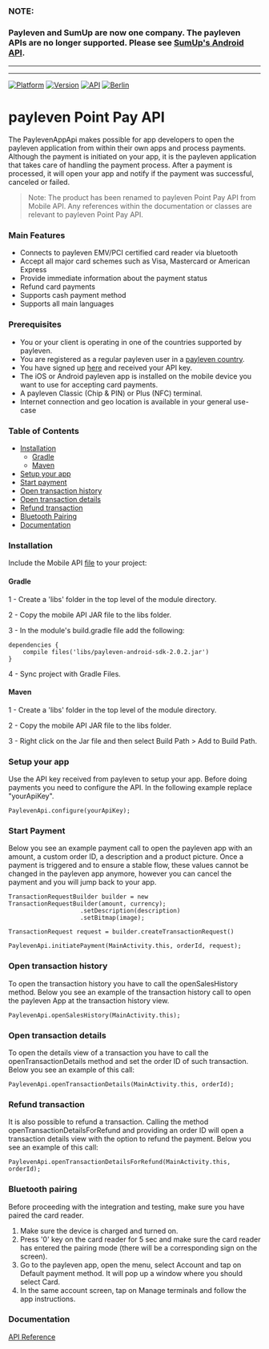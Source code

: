 ### NOTE: 
### Payleven and SumUp are now one company. The payleven APIs are no longer supported. Please see [SumUp's Android API](https://github.com/sumup/sumup-android-api).

---
---


[![Platform](https://img.shields.io/badge/Platform-Android-brightgreen.svg?style=flat-square)](http://developer.android.com/index.html)
[![Version](https://img.shields.io/badge/version-1.2.0-brightgreen.svg?style=flat-square)](https://github.com/payleven/mPOS-SDK-Android/releases/tag/1.2.0)
[![API](https://img.shields.io/badge/API-14%2B-orange.svg?style=flat-square)](http://developer.android.com/about/versions/android-4.0.html)
[![Berlin](https://img.shields.io/badge/Made%20in-Berlin-red.svg?style=flat-square)](https://payleven.de/)

# payleven Point Pay API

The PaylevenAppApi makes possible for app developers to open the payleven application from within their own apps and process payments. Although the payment is initiated on your app, it is the payleven application that takes care of handling the payment process. After a payment is processed, it will open your app and notify if the payment was successful, canceled or failed. 

> Note: 
> The product has been renamed to payleven Point Pay API from Mobile API. Any references within the documentation or classes are relevant to payleven Point Pay API.

### Main Features
- Connects to payleven EMV/PCI certified card reader via bluetooth
- Accept all major card schemes such as Visa, Mastercard or American Express
- Provide immediate information about the payment status 
- Refund card payments
- Supports cash payment method
- Supports all main languages

### Prerequisites
* You or your client is operating in one of the countries supported by payleven.
* You are registered as a regular payleven user in a [payleven country](https://payleven.com/).
* You have signed up [here](https://service.payleven.com/uk/developer?product=apppay) and received your API key.
* The iOS or Android payleven app is installed on the mobile device you want to use for accepting card payments.
* A payleven Classic (Chip & PIN) or Plus (NFC) terminal.
* Internet connection and geo location is available in your general use-case

### Table of Contents
* [Installation](#installation)
  * [Gradle](#gradle)
  * [Maven](#maven)
* [Setup your app](#setup-your-app)
* [Start payment](#start-payment)
* [Open transaction history](#open-transaction-history)
* [Open transaction details](#open-transaction-details)
* [Refund transaction](#refund-transaction)
* [Bluetooth Pairing](#bluetooth-pairing)
* [Documentation](#documentation)

### Installation
Include the Mobile API [file](https://github.com/payleven/Mobile-API-Android/blob/master/Example/app/libs/payleven-android-sdk-2.0.2.jar) to your project:
#### Gradle
1 - Create a 'libs' folder in the top level of the module directory.

2 - Copy the mobile API JAR file to the libs folder.

3 - In the module's build.gradle file add the following:
```
dependencies {
    compile files('libs/payleven-android-sdk-2.0.2.jar')
}
```
4 - Sync project with Gradle Files.
  
#### Maven
1 - Create a 'libs' folder in the top level of the module directory.

2 - Copy the mobile API JAR file to the libs folder.

3 - Right click on the Jar file and then select Build Path > Add to Build Path.


### Setup your app
Use the API key received from payleven to setup your app. Before doing payments you need to configure the API. In the following example replace "yourApiKey".
```
PaylevenApi.configure(yourApiKey);
```

### Start Payment
Below you see an example payment call to open the payleven app with an amount, a custom order ID, a description and a product picture. Once a payment is triggered and to ensure a stable flow, these values cannot be changed in the payleven app anymore, however you can cancel the payment and you will jump back to your app.
```
TransactionRequestBuilder builder = new TransactionRequestBuilder(amount, currency);
                    .setDescription(description)
                    .setBitmap(image);
                    
TransactionRequest request = builder.createTransactionRequest()
                            
PaylevenApi.initiatePayment(MainActivity.this, orderId, request);
```

### Open transaction history
To open the transaction history you have to call the openSalesHistory method. Below you see an example of the transaction history call to open the payleven App at the transaction history view.
```
PaylevenApi.openSalesHistory(MainActivity.this);
```

### Open transaction details
To open the details view of a transaction you have to call the openTransactionDetails method and set the order ID of such transaction. Below you see an example of this call:
```
PaylevenApi.openTransactionDetails(MainActivity.this, orderId);
```

### Refund transaction
It is also possible to refund a transaction. Calling the method openTransactionDetailsForRefund and providing an order ID will open a transaction details view with the option to refund the payment. Below you see an example of this call:
```
PaylevenApi.openTransactionDetailsForRefund(MainActivity.this, orderId);
```

### Bluetooth pairing
Before proceeding with the integration and testing, make sure you have paired the card reader.

1. Make sure the device is charged and turned on.
2. Press '0' key on the card reader for 5 sec and make sure the card reader has entered the pairing mode (there will be a corresponding sign on the screen).
3. Go to the payleven app, open the menu, select Account and tap on Default payment method. It will pop up a window where you should select Card.
4. In the same account screen, tap on Manage terminals and follow the app instructions.
      
### Documentation
[API Reference](http://payleven.github.io/Mobile-API-Android/1.2.0/javadoc)
      
